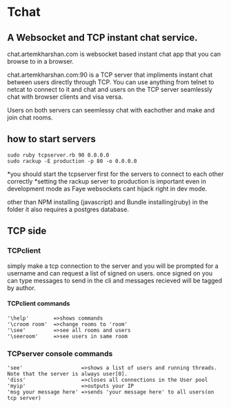 
# Tchat
 ## A Websocket and TCP instant chat service. 
 
 chat.artemkharshan.com is websocket based instant chat app that you can browse to in a browser.

 chat.artemkharshan.com:90 is a TCP server that impliments instant chat between users directly through TCP. You can use anything from telnet to netcat to connect to it and chat and users on the TCP server seamlessly chat with browser clients and visa versa. 

 Users on both servers can seemlessy chat with eachother and make and join chat rooms.  




## how to start servers
 ```
 sudo ruby tcpserver.rb 90 0.0.0.0
 sudo rackup -E production -p 80 -o 0.0.0.0
 ```
 *you should start the tcpserver first for the servers to connect to each other correctly
 *setting the rackup server to production is important even in development mode as Faye websockets cant hijack right in dev mode.
 
 other than NPM installing (javascript) and Bundle installing(ruby) in the folder it also requires a postgres database. 
 
## TCP side

### TCPclient
simply make a tcp connection to the server and you will be prompted for a username and can request a list of signed on users. 
once signed on you can type messages to send in the cli and messages recieved will be tagged by author.

#### TCPclient commands
```
'\help'        =>shows commands
'\croom room'  =>change rooms to 'room'
'\see'         =>see all rooms and users
'\seeroom'     =>see users in same room
```

### TCPserver console commands
```
'see'                   =>shows a list of users and running threads. Note that the server is always user[0].
'diss'                  =>closes all connections in the User pool
'myip'                  =>outputs your IP 
'msg your message here' =>sends 'your message here' to all users(on tcp server)

